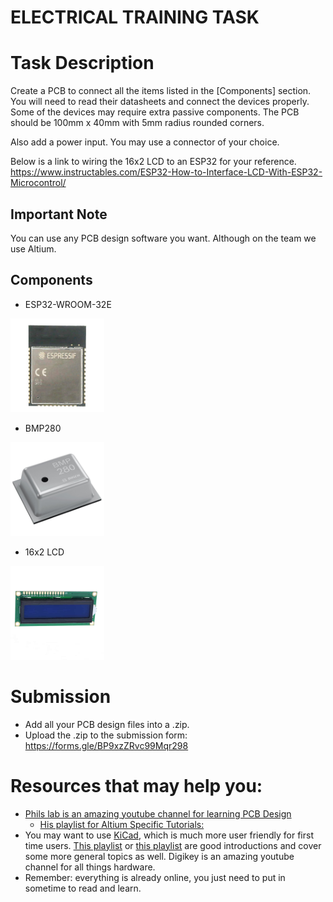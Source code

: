 # ELECTRICAL TRAINING TASK

# Task Description
Create a PCB to connect all the items listed in the [Components] section. You will need to read their datasheets and connect the devices properly. Some of the devices may require extra passive components.
The PCB should be 100mm x 40mm with 5mm radius rounded corners.

Also add a power input. You may use a connector of your choice.

Below is a link to wiring the 16x2 LCD to an ESP32 for your reference.  
https://www.instructables.com/ESP32-How-to-Interface-LCD-With-ESP32-Microcontrol/

## Important Note
You can use any PCB design software you want. Although on the team we use Altium. 

## Components
* ESP32-WROOM-32E
<img src="https://github.com/TMU-CanSat/CanSat_2023-2024_Training_Tasks/blob/main/Electrical%20Training%20Task/Images/Espressif_Systems_ESP32-WROOM-32E.jpg" width="150">  

* BMP280
<img src="https://github.com/TMU-CanSat/CanSat_2023-2024_Training_Tasks/blob/main/Electrical%20Training%20Task/Images/BMP280.jpg" width="150">  

* 16x2 LCD
<img src="https://github.com/TMU-CanSat/CanSat_2023-2024_Training_Tasks/blob/main/Electrical%20Training%20Task/Images/2x16-lcd-blue-800x800.jpg" width="150">

# Submission
* Add all your PCB design files into a .zip.
* Upload the .zip to the submission form: https://forms.gle/BP9xzZRvc99Mqr298

# Resources that may help you:
* [Phils lab is an amazing youtube channel for learning PCB Design](https://www.youtube.com/@PhilsLab)
  * [His playlist for Altium Specific Tutorials:](https://www.youtube.com/playlist?list=PLXSyc11qLa1a14N7d6UmngLg3G6sfBH4v)
* You may want to use [KiCad](https://www.kicad.org/download/), which is much more user friendly for first time users. [This playlist](https://www.youtube.com/playlist?list=PL3bNyZYHcRSUhUXUt51W6nKvxx2ORvUQB) or [this playlist](https://www.youtube.com/playlist?list=PLn6004q9oeqGl91KifK6xHGuqvXGb374G) are good introductions and cover some more general topics as well. Digikey is an amazing youtube channel for all things hardware.
* Remember: everything is already online, you just need to put in sometime to read and learn.

